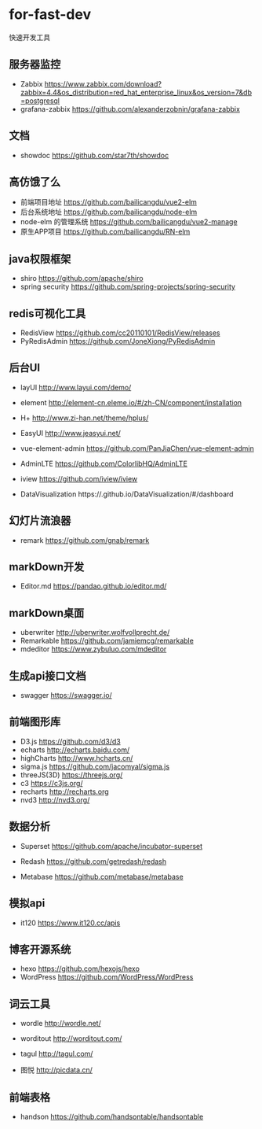 # for-fast-dev
快速开发工具

## 服务器监控
- Zabbix
https://www.zabbix.com/download?zabbix=4.4&os_distribution=red_hat_enterprise_linux&os_version=7&db=postgresql
- grafana-zabbix
https://github.com/alexanderzobnin/grafana-zabbix
## 文档
- showdoc
https://github.com/star7th/showdoc

## 高仿饿了么
- 前端项目地址
https://github.com/bailicangdu/vue2-elm
- 后台系统地址
https://github.com/bailicangdu/node-elm
- node-elm 的管理系统
https://github.com/bailicangdu/vue2-manage
- 原生APP项目
https://github.com/bailicangdu/RN-elm

## java权限框架
- shiro
https://github.com/apache/shiro
- spring security
https://github.com/spring-projects/spring-security

## redis可视化工具
- RedisView
https://github.com/cc20110101/RedisView/releases
- PyRedisAdmin
https://github.com/JoneXiong/PyRedisAdmin

## 后台UI
- layUI
http://www.layui.com/demo/

-  element
http://element-cn.eleme.io/#/zh-CN/component/installation

-  H+ 
http://www.zi-han.net/theme/hplus/

- EasyUI
http://www.jeasyui.net/

- vue-element-admin
https://github.com/PanJiaChen/vue-element-admin

- AdminLTE
https://github.com/ColorlibHQ/AdminLTE

- iview
https://github.com/iview/iview

- DataVisualization
https://.github.io/DataVisualization/#/dashboard

## 幻灯片流浪器
- remark
https://github.com/gnab/remark

## markDown开发

-  Editor.md 
https://pandao.github.io/editor.md/

## markDown桌面
- uberwriter
http://uberwriter.wolfvollprecht.de/
- Remarkable
https://github.com/jamiemcg/remarkable
- mdeditor
https://www.zybuluo.com/mdeditor

## 生成api接口文档
- swagger
https://swagger.io/

## 前端图形库
- D3.js
https://github.com/d3/d3
- echarts
http://echarts.baidu.com/
- highCharts
http://www.hcharts.cn/
- sigma.js
https://github.com/jacomyal/sigma.js
- threeJS(3D)
https://threejs.org/
- c3
https://c3js.org/
- recharts
http://recharts.org
- nvd3
http://nvd3.org/

## 数据分析
- Superset
https://github.com/apache/incubator-superset

- Redash
https://github.com/getredash/redash

- Metabase
https://github.com/metabase/metabase

## 模拟api
- it120
https://www.it120.cc/apis

## 博客开源系统
- hexo
https://github.com/hexojs/hexo
- WordPress
https://github.com/WordPress/WordPress

## 词云工具
- wordle
http://wordle.net/

- worditout
http://worditout.com/

- tagul
http://tagul.com/

- 图悦
http://picdata.cn/

## 前端表格
- handson
https://github.com/handsontable/handsontable


